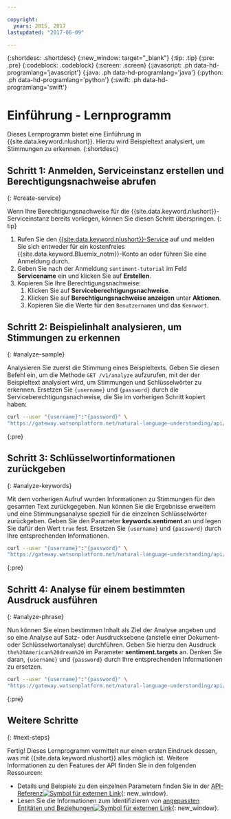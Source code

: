 ```yaml
---

copyright:
  years: 2015, 2017
lastupdated: "2017-06-09"

---
```


{:shortdesc: .shortdesc}
{:new_window: target="_blank"}
{:tip: .tip}
{:pre: .pre}
{:codeblock: .codeblock}
{:screen: .screen}
{:javascript: .ph data-hd-programlang='javascript'}
{:java: .ph data-hd-programlang='java'}
{:python: .ph data-hd-programlang='python'}
{:swift: .ph data-hd-programlang='swift'}

# Einführung - Lernprogramm
Dieses Lernprogramm bietet eine Einführung in {{site.data.keyword.nlushort}}. Hierzu wird Beispieltext analysiert, um Stimmungen zu erkennen.
{:shortdesc}

## Schritt 1: Anmelden, Serviceinstanz erstellen und Berechtigungsnachweise abrufen
{: #create-service}

Wenn Ihre Berechtigungsnachweise für die {{site.data.keyword.nlushort}}-Serviceinstanz bereits vorliegen, können Sie diesen Schritt überspringen.
{: tip}

1.  Rufen Sie den [{{site.data.keyword.nlushort}}-Service](https://console.{DomainName}/catalog/services/natural-language-understanding/) auf und melden Sie sich entweder für ein kostenfreies {{site.data.keyword.Bluemix_notm}}-Konto an oder führen Sie eine Anmeldung durch.
1.  Geben Sie nach der Anmeldung `sentiment-tutorial` im Feld **Servicename** ein und klicken Sie auf **Erstellen**.
1.  Kopieren Sie Ihre Berechtigungsnachweise:
    1.  Klicken Sie auf **Serviceberechtigungsnachweise**.
    1.  Klicken Sie auf **Berechtigungsnachweise anzeigen** unter **Aktionen**.
    1.  Kopieren Sie die Werte für den `Benutzernamen` und das `Kennwort`.

## Schritt 2: Beispielinhalt analysieren, um Stimmungen zu erkennen
{: #analyze-sample}

Analysieren Sie zuerst die Stimmung eines Beispieltexts. Geben Sie diesen Befehl ein, um die Methode `GET /v1/analyze` aufzurufen, mit der der Beispieltext analysiert wird, um Stimmungen und Schlüsselwörter zu erkennen. Ersetzen Sie `{username}` und `{password}` durch die Serviceberechtigungsnachweise, die Sie im vorherigen Schritt kopiert haben:

```bash
curl --user "{username}":"{password}" \
"https://gateway.watsonplatform.net/natural-language-understanding/api/v1/analyze?version=2017-02-27&text=I%20still%20have%20a%20dream%2C%20a%20dream%20deeply%20rooted%20in%20the%20American%20dream%20%E2%80%93%20one%20day%20this%20nation%20will%20rise%20up%20and%20live%20up%20to%20its%20creed%2C%20%22We%20hold%20these%20truths%20to%20be%20self%20evident%3A%20that%20all%20men%20are%20created%20equal.&features=sentiment,keywords"
```
{:pre}

## Schritt 3: Schlüsselwortinformationen zurückgeben
{: #analyze-keywords}

Mit dem vorherigen Aufruf wurden Informationen zu Stimmungen für den gesamten Text zurückgegeben. Nun können Sie die Ergebnisse erweitern und eine Stimmungsanalyse speziell für die einzelnen Schlüsselwörter zurückgeben. Geben Sie den Parameter **keywords.sentiment** an und legen Sie dafür den Wert `true` fest. Ersetzen Sie `{username}` und `{password}` durch Ihre entsprechenden Informationen.

```bash
curl --user "{username}":"{password}" \
"https://gateway.watsonplatform.net/natural-language-understanding/api/v1/analyze?version=2017-02-27&text=I%20still%20have%20a%20dream%2C%20a%20dream%20deeply%20rooted%20in%20the%20American%20dream%20%E2%80%93%20one%20day%20this%20nation%20will%20rise%20up%20and%20live%20up%20to%20its%20creed%2C%20%22We%20hold%20these%20truths%20to%20be%20self%20evident%3A%20that%20all%20men%20are%20created%20equal.&features=sentiment,keywords&keywords.sentiment=true"
```
{:pre}

## Schritt 4: Analyse für einem bestimmten Ausdruck ausführen
{: #analyze-phrase}

Nun können Sie einen bestimmen Inhalt als Ziel der Analyse angeben und so eine Analyse auf Satz- oder Ausdrucksebene (anstelle einer Dokument- oder Schlüsselwortanalyse) durchführen. Geben Sie hierzu den Ausdruck `the%20American%20dream%20` im Parameter **sentiment.targets** an. Denken Sie daran, `{username}` und `{password}` durch Ihre entsprechenden Informationen zu ersetzen. 

```bash
curl --user "{username}":"{password}" \
"https://gateway.watsonplatform.net/natural-language-understanding/api/v1/analyze?version=2017-02-27&text=I%20still%20have%20a%20dream%2C%20a%20dream%20deeply%20rooted%20in%20the%20American%20dream%20one%20day%20this%20nation%20will%20rise%20up%20and%20live%20up%20to%20its%20creed%20We%20hold%20these%20truths%20to%20be%20self%20evident%3A%20that%20all%20men%20are%20created%20equal.&features=sentiment,keywords&keywords.sentiment=true&sentiment.targets=the%20American%20dream"
```
{:pre}

## Weitere Schritte
{: #next-steps}

Fertig! Dieses Lernprogramm vermittelt nur einen ersten Eindruck dessen, was mit {{site.data.keyword.nlushort}} alles möglich ist. Weitere Informationen zu den Features der API finden Sie in den folgenden Ressourcen:

- Details und Beispiele zu den einzelnen Parametern finden Sie in der [API-Referenz![Symbol für externen Link](../../icons/launch-glyph.svg "Symbol für externen Link")](https://www.ibm.com/watson/developercloud/natural-language-understanding/api/v1/ "Symbol für externen Link"){: new_window}.
- Lesen Sie die Informationen zum Identifizieren von [angepassten Entitäten und Beziehungen![Symbol für externen Link](../../icons/launch-glyph.svg "Symbol für externen Link")](https://www.ibm.com/watson/developercloud/doc/natural-language-understanding/customizing.html "Symbol für externen Link"){: new_window}.

